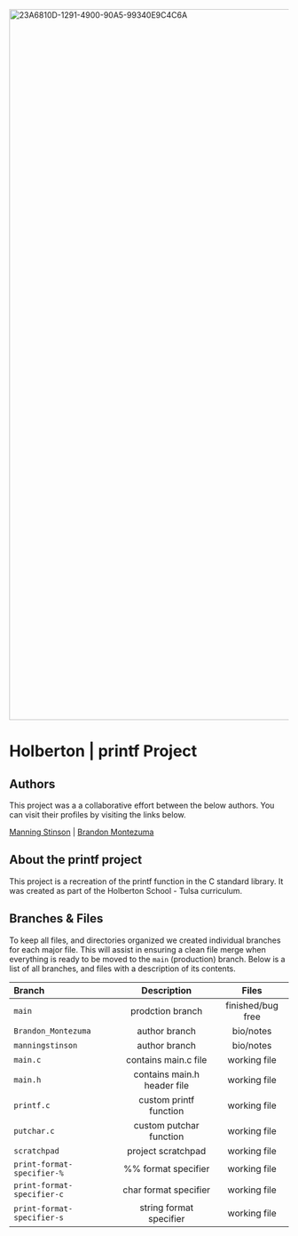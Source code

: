<img width="1280" alt="23A6810D-1291-4900-90A5-99340E9C4C6A" src="https://github.com/manningstinson/holbertonschool-printf/assets/104523090/8b5d4fe0-40d1-4d4f-8a71-a5b8c29d57a6">

# Holberton | printf Project
## Authors
This project was a a collaborative effort between the below authors. You can visit their profiles by visiting the links below.

[Manning Stinson](https://github.com/manningstinson) | 
[Brandon Montezuma](https://github.com/bmontezuma)

## About the printf project
This project is a recreation of the printf function in the C standard library. It was created as part of the Holberton School - Tulsa curriculum. 

## Branches & Files
To keep all files, and directories organized we created individual branches for each major file.  This will assist in ensuring a clean file merge when everything is ready to be moved to the `main` (production) branch. Below is a list of all branches, and files with a description of its contents. 

| Branch                  | Description            |  Files                |
| :---------------------- | :---------------------:| :---------------------: |
| `main`                  | prodction branch       | finished/bug free   |
| `Brandon_Montezuma`     | author branch          | bio/notes   |
| `manningstinson`        | author branch          | bio/notes  |
| `main.c `               | contains main.c file   | working file   |
| `main.h `               | contains main.h header file    | working file   |
| `printf.c `             | custom printf function | working file   |
| `putchar.c `            | custom putchar function| working file   |
| `scratchpad `           | project scratchpad       | working file  |
| `print-format-specifier-% `      | %% format specifier        | working file   |
| `print-format-specifier-c `      | char format specifier         | working file   |
| `print-format-specifier-s `      | string format specifier         |  working file   |

<!--

There must be at least 3 dashes separating each header cell.
The outer pipes (|) are optional, and you don't need to make the 
raw Markdown line up prettily. You can also use inline Markdown.

 Markdown | Less | Pretty
--- | --- | ---
*Still* | `renders` | **nicely**
1 | 2 | 3 -->
